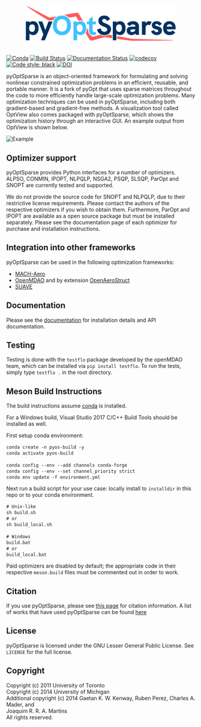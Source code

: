 <h2 align="center">
    <img src="doc/_static/pyOptSparse_logo.svg" width="400" />
</h2>

[![Conda](https://img.shields.io/conda/vn/conda-forge/pyoptsparse)](https://anaconda.org/conda-forge/pyoptsparse)
[![Build Status](https://dev.azure.com/mdolab/Public/_apis/build/status/mdolab.pyoptsparse?branchName=main)](https://dev.azure.com/mdolab/Public/_build/latest?definitionId=29&branchName=main)
[![Documentation Status](https://readthedocs.com/projects/mdolab-pyoptsparse/badge/?version=latest)](https://mdolab-pyoptsparse.readthedocs-hosted.com/en/latest/?badge=latest)
[![codecov](https://codecov.io/gh/mdolab/pyoptsparse/branch/main/graph/badge.svg?token=thwlcuWxdG)](https://codecov.io/gh/mdolab/pyoptsparse)
[![Code style: black](https://img.shields.io/badge/code%20style-black-000000.svg)](https://github.com/psf/black)
[![DOI](https://joss.theoj.org/papers/10.21105/joss.02564/status.svg)](https://doi.org/10.21105/joss.02564)

pyOptSparse is an object-oriented framework for formulating and solving nonlinear constrained optimization problems in an efficient, reusable, and portable manner.
It is a fork of pyOpt that uses sparse matrices throughout the code to more efficiently handle large-scale optimization problems.
Many optimization techniques can be used in pyOptSparse, including both gradient-based and gradient-free methods.
A visualization tool called OptView also comes packaged with pyOptSparse, which shows the optimization history through an interactive GUI.
An example output from OptView is shown below.

![Example](doc/OptView.png)

## Optimizer support
pyOptSparse provides Python interfaces for a number of optimizers.
ALPSO, CONMIN, IPOPT, NLPQLP, NSGA2, PSQP, SLSQP, ParOpt and SNOPT are currently tested and supported.

We do not provide the source code for SNOPT and NLPQLP, due to their restrictive license requirements.
Please contact the authors of the respective optimizers if you wish to obtain them.
Furthermore, ParOpt and IPOPT are available as a open source package but must be installed separately.
Please see the documentation page of each optimizer for purchase and installation instructions.

## Integration into other frameworks
pyOptSparse can be used in the following optimization frameworks:
- [MACH-Aero](https://github.com/mdolab/MACH-Aero)
- [OpenMDAO](https://openmdao.org) and by extension [OpenAeroStruct](https://github.com/mdolab/openaerostruct)
- [SUAVE](https://suave.stanford.edu)

## Documentation
Please see the [documentation](https://mdolab-pyoptsparse.readthedocs-hosted.com/) for installation details and API documentation.

## Testing
Testing is done with the `testflo` package developed by the openMDAO team, which can be installed via `pip install testflo`.
To run the tests, simply type `testflo .` in the root directory.

## Meson Build Instructions
The build instructions assume [conda](https://docs.conda.io/en/latest/miniconda.html) is installed.

For a Windows build, Visual Studio 2017 C/C++ Build Tools should be installed as well.

First setup conda environment:
```shell
conda create -n pyos-build -y
conda activate pyos-build

conda config --env --add channels conda-forge
conda config --env --set channel_priority strict
conda env update -f environment.yml
```

Next run a build script for your use case: locally install to ``installdir`` in this repo or to your conda environment.
```shell
# Unix-like
sh build.sh
# or
sh build_local.sh

# Windows
build.bat
# or
build_local.bat
```
Paid optimizers are disabled by default; the appropriate code in their respective ``meson.build`` files
must be commented out in order to work.

## Citation
If you use pyOptSparse, please see [this page](https://mdolab-pyoptsparse.readthedocs-hosted.com/en/latest/citation.html) for citation information.
A list of works that have used pyOptSparse can be found [here](https://mdolab-pyoptsparse.readthedocs-hosted.com/en/latest/citation.html#applications)

## License
pyOptSparse is licensed under the GNU Lesser General Public License.
See `LICENSE` for the full license.

## Copyright
Copyright (c) 2011 University of Toronto\
Copyright (c) 2014 University of Michigan\
Additional copyright (c) 2014 Gaetan K. W. Kenway, Ruben Perez, Charles A. Mader, and\
Joaquim R. R. A. Martins\
All rights reserved.
